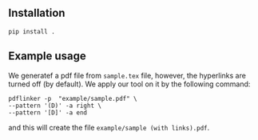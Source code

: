 ## Installation
```
pip install .
```

## Example usage

We generatef a pdf file from `sample.tex` file, however, the hyperlinks are turned off (by default). We apply our tool on it by the following command:

```
pdflinker -p  "example/sample.pdf" \
--pattern '(D)' -a right \
--pattern '[D]' -a end 
```
and this will create the file `example/sample (with links).pdf`.